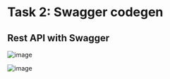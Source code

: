 # Task 2: Swagger codegen

## Rest API with Swagger

![image](https://user-images.githubusercontent.com/92662661/176097152-95e505c0-4c2b-4993-b7db-b9d8e9b468e9.png)

![image](https://user-images.githubusercontent.com/92662661/176097311-9d52930a-6c7b-4351-a4eb-9614f4539f8a.png)

